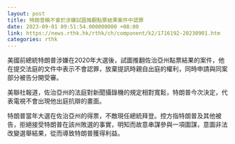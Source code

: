 ```yaml
---
layout: post
title: 特朗普稱不會於涉嫌試圖推翻點票結果案件中認罪
date: 2023-09-01 09:51:54.000000000 +08:00
link: https://news.rthk.hk/rthk/ch/component/k2/1716192-20230901.htm
categories: rthk
---
```


美國前總統特朗普涉嫌在2020年大選後，試圖推翻佐治亞州點票結果的案件，他在提交法庭的文件中表示不會認罪，放棄提訊時親自出庭的權利，同時申請與同案部分被告分開受審。

美聯社報道，佐治亞州的法庭對新聞攝錄機的規定相對寬鬆，特朗普今次決定，代表電視不會出現他出庭抗辯的畫面。 

特朗普當年大選在佐治亞州的得票，不敵現任總統拜登。控方指特朗普及其他被告，拒絕接受特朗普在該州敗選的事實，明知而故意串謀參與一項圖謀，意圖非法改變選舉結果，從而導致特朗普獲得利益。

